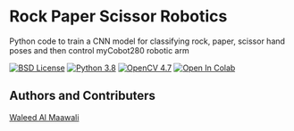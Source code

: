 # Rock Paper Scissor Robotics
Python code to train a CNN model for classifying rock, paper, scissor hand poses and then control myCobot280 robotic arm

[![BSD License](https://img.shields.io/github/license/walmaawali/rock-paper-scissor-robotics?style=plastic)](https://github.com/license/walmaawali/rock-paper-scissor-robotics)
[![Python 3.8](https://img.shields.io/badge/Python-3.8-blue)](https://www.python.org/downloads/release/python-380/)
[![OpenCV 4.7](https://img.shields.io/badge/OpenCV-4.7-orange)](https://opencv.org/releases/)
[![Open In Colab](https://colab.research.google.com/assets/colab-badge.svg)](https://colab.research.google.com/drive/1S_NFnm1tP82-3pptGKJ62uqvVUgBggfu?usp=sharing)


## Authors and Contributers
[Waleed Al Maawali](https://www.github.com/walmaawali)
